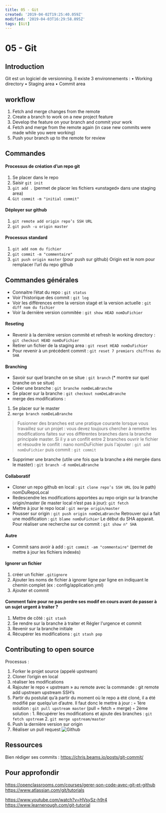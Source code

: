 ```yaml
---
title: 05 - Git
created: '2019-04-02T19:25:40.059Z'
modified: '2019-04-03T16:29:58.095Z'
tags: [Git]
---
```


# 05 - Git
## Introduction
Git est un logiciel de versionning.
Il existe 3 environnements :
    • Working directory
    • Staging area
    • Commit area

## workflow
1. Fetch and merge changes from the remote
1. Create a branch to work on a new project feature
1. Develop the feature on your branch and commit your work
1. Fetch and merge from the remote again (in case new commits were made while you were working)
1. Push your branch up to the remote for review
## Commandes
#### Processus de création d’un repo git
1. Se placer dans le repo
1. Saisir `git init`
1. `git add .` (permet de placer les fichiers «unstaged» dans une staging area)
1. `Git commit -m "initial commit"`
#### Déployer sur github
1. `git remote add origin repo’s SSH URL` 
1. `git push -u origin master`
#### Processus standard
1. `git add nom du fichier`
1. `git commit -m "commentaire"`
1. `git push origin master` (pour push sur github)
Origin est le nom pour remplacer l’url du repo github
## Commandes générales
- Connaitre l’état du repo : `git status`
- Voir l’historique des commit : `git log`
- Voir les différences entre la version stagé et la version actuelle : `git diff nom du fichier`
- Voir la dernière version commitée : `git show HEAD nomDuFichier`
#### Reseting
- Revenir à la dernière version commité et refresh le working directory : `git checkout HEAD nomDuFichier`
- Retirer un fichier de la staging area : `git reset HEAD nomDuFichier`
- Pour revenir à un précédent commit : `git reset 7 premiers chiffres du SHA`
#### Branching
- Savoir sur quel branche on se situe : `git branch` (* montre sur quel branche on se situe)
- Créer une branche : `git branche nomDeLaBranche`
- Se placer sur la branche : `git checkout nomDeLaBranche`
- merge des modifications :
1. Se placer sur le master
1. `merge branch nomDeLaBranche`
> Fusionner des branches est une pratique courante lorsque vous travaillez sur un projet : vous devez toujours chercher à remettre les modifications faites sur vos différentes branches dans la branche principale master.
Si il y a un conflit entre 2 branches ouvrir le fichier et résoudre le conflit : nano nomDuFichier puis l'ajouter :
`git add nomDuFichier` puis commit : `git commit`

- Supprimer une branche (utile une fois que la branche a été mergée dans le master) : `git branch -d nomDeLaBranche`
#### Collaboratif
- Cloner un repo github en local : `git clone repo’s SSH URL` (ou le path) nomDuRepoLocal
- Redescendre les modifications apportées au repo origin sur la branche origin/master (le master local n’est pas à jour): `git fetch`
- Mettre à jour le repo local : `git merge origin/master`
- Pousser sur origin : `git push origin nomDeLaBranche`
Retrouver qui a fait une modification : `git blame nomDuFichier`
Le début du SHA apparait. Pour réaliser une recherche sur ce commit : `git show n° SHA`
#### Autre
- Commit sans avoir à add : `git commit -am "commentaire"` (permet de mettre à jour les fichiers indexés)

#### Ignorer un fichier
1. créer un fichier `.gitignore`
1. Ajouter les noms de fichier à ignorer ligne par ligne en indiquant le chemin complet (ex : config/application.yml)
1. Ajouter et commit


#### Comment faire pour ne pas perdre ses modif en cours avant de passer à un sujet urgent à traiter ?
1. Mettre de côté : `git stash`
1. Se rendre sur la branche à traiter et Régler l'urgence et commit
1. Revenir sur la branche initiale 
1. Récupérer les modifications : `git stash pop`

## Contributing to open source
Processus :
1. Forker le projet source (appelé upstream)
1. Cloner l’origin en local
1. réaliser les modifications
1. Rajouter le repo « upstream » au remote avec la commande : git remote add upstream upstream SSH’s 
1. Partir du postulat qu’à partir du moment où le repo a été cloné, il a été modifié par quelqu’un d’autre. Il faut donc le mettre à jour :
        ◦ 1ère solution : `git pull upstream master` (pull = fetch + merge)
        ◦ 2ème solution :
            1. Récupérer les modifications et ajoute des branches : `git fetch upstream`
            2. `git merge upstream/master`
1. Push la dernière version sur origin
1. Réaliser un pull request
![Github](@attachment/github.png) 
    
## Ressources
Bien rédiger ses commits : https://chris.beams.io/posts/git-commit/
## Pour approfondir
https://openclassrooms.com/courses/gerer-son-code-avec-git-et-github
https://www.atlassian.com/git/tutorials

https://www.youtube.com/watch?v=HVsySz-h9r4
https://www.learnenough.com/git-tutorial


